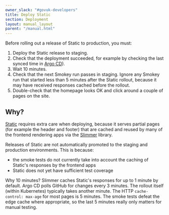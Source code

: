 ```yaml
---
owner_slack: "#govuk-developers"
title: Deploy Static
section: Deployment
layout: manual_layout
parent: "/manual.html"
---
```


Before rolling out a release of Static to production, you must:

1. Deploy the Static release to staging.
1. Check that the deployment succeeded, for example by checking the last synced
   time in [Argo
   CD](https://argo.eks.staging.govuk.digital/applications/static)).
1. Wait 10 minutes.
1. Check that the next Smokey run passes in staging. Ignore any Smokey run that
   started less than 5 minutes after the Static rollout, because it may have
   received responses cached before the rollout.
1. Double-check that the homepage looks OK and click around a couple of pages
   on the site.

## Why?

[Static](https://github.com/alphagov/static) requires extra care when
deploying, because it serves partial pages (for example the header and footer)
that are cached and reused by many of the frontend rendering apps via the
[Slimmer](https://github.com/alphagov/slimmer/) library.

Releases of Static are not automatically promoted to the staging and production
environments. This is because:

- the smoke tests do not currently take into
  account the caching of Static's responses by the frontend apps
- Static does not yet have sufficient test coverage

Why 10 minutes? Slimmer caches Static's responses for up to 1 minute by default.
Argo CD polls GitHub for changes every 3 minutes. The rollout itself (within
Kubernetes) typically takes another minute. The HTTP `cache-control: max-age`
for most pages is 5 minutes. The smoke tests defeat the edge cache where
appropriate, so the last 5 minutes really only matters for manual testing.
